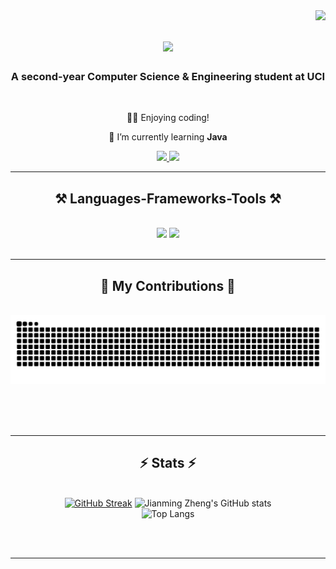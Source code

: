 <img align="right" src="https://visitor-badge.laobi.icu/badge?page_id=jeremyunoz.jeremyunoz" />

<h1 align="center">
    <img src="https://readme-typing-svg.herokuapp.com/?font=Righteous&size=35&center=true&vCenter=true&width=500&height=70&duration=4000&lines=Hi+There!+👋;+I'm+Jianming+Zheng!;" />
</h1>

<h3 align="center">A second-year Computer Science & Engineering student at UCI</h3>

<br/>

<div align="center">
 
👨‍💻 Enjoying coding!
 
🌱 I’m currently learning **Java**

 </div>

<div align="center"> 
  <a href="mailto:jianmiz1@uci.edu">
    <img src="https://img.shields.io/badge/Gmail-333333?style=for-the-badge&logo=gmail&logoColor=red" />
  </a>
  <a href="https://www.linkedin.com/in/jianming-zheng-a207aa278/" target="_blank">
    <img src="https://img.shields.io/badge/LinkedIn-0077B5?style=for-the-badge&logo=linkedin&logoColor=white" target="_blank" />
  </a>
  
</div>

  <hr/>
 
<h2 align="center">⚒️ Languages-Frameworks-Tools ⚒️</h2>
<br/>
<div align="center">
    <img src="https://skillicons.dev/icons?i=html,css,vscode,github,git,gitlab,idea" />
    <img src="https://skillicons.dev/icons?i=py,cpp,java" /><br>
</div>

<br/>
<hr/>

<div align="center">
  <h2>🐍 My Contributions 🐍</h2>
  <br>
  <img alt="snake eating my contributions" src="https://raw.githubusercontent.com/jeremyunoz/jeremyunoz/output/github-contribution-grid-snake.svg" />
  
  <br/><br/><br/>
</div>

<hr/>

<h2 align="center">⚡ Stats ⚡</h2>
<br>
<div align=center>
  <a href="https://git.io/streak-stats"><img width=390 height=170 src="https://streak-stats.demolab.com?user=jeremyunoz&theme=iceberg" alt="GitHub Streak" /></a>
  <img width=390 src="https://camo.githubusercontent.com/e5c7aabefeaf1030721249ef22a336b99b88c7346e8f0fe86b592bb5e1a6576d/68747470733a2f2f6769746875622d726561646d652d73746174732e76657263656c2e6170702f6170692f3f757365726e616d653d616e7572616768617a72612673686f775f69636f6e733d74727565267469746c655f636f6c6f723d6666662669636f6e5f636f6c6f723d37396666393726746578745f636f6c6f723d3966396639662662675f636f6c6f723d313531353135" alt="Jianming Zheng's GitHub stats" data-canonical-src="https://github-readme-stats.vercel.app/api/?username=jeremyunoz&amp;show_icons=true&amp;title_color=fff&amp;icon_color=79ff97&amp;text_color=9f9f9f&amp;bg_color=151515" style="max-width: 100%;">
  <br/>
  <img width=320 src="https://camo.githubusercontent.com/4549ecbc0710a44c7f317bacef431d3a2b133e33567021a2dccbf0aa32f30665/68747470733a2f2f6769746875622d726561646d652d73746174732e76657263656c2e6170702f6170692f746f702d6c616e67732f3f757365726e616d653d616e7572616768617a7261266c61796f75743d636f6d70616374" alt="Top Langs" data-canonical-src="https://github-readme-stats.vercel.app/api/top-langs/?username=jeremyunoz&amp;layout=compact" style="max-width: 100%;">

<br/><br/>

<hr/>

<br/>

